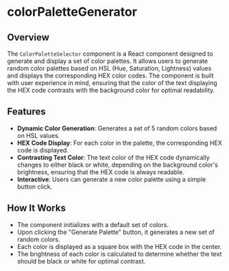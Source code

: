 # colorPaletteGenerator

## Overview

The `ColorPaletteSelector` component is a React component designed to generate and display a set of color palettes. It allows users to generate random color palettes based on HSL (Hue, Saturation, Lightness) values and displays the corresponding HEX color codes. The component is built with user experience in mind, ensuring that the color of the text displaying the HEX code contrasts with the background color for optimal readability.

## Features

- **Dynamic Color Generation**: Generates a set of 5 random colors based on HSL values.
- **HEX Code Display**: For each color in the palette, the corresponding HEX code is displayed.
- **Contrasting Text Color**: The text color of the HEX code dynamically changes to either black or white, depending on the background color's brightness, ensuring that the HEX code is always readable.
- **Interactive**: Users can generate a new color palette using a simple button click.

## How It Works

- The component initializes with a default set of colors.
- Upon clicking the "Generate Palette" button, it generates a new set of random colors.
- Each color is displayed as a square box with the HEX code in the center.
- The brightness of each color is calculated to determine whether the text should be black or white for optimal contrast.